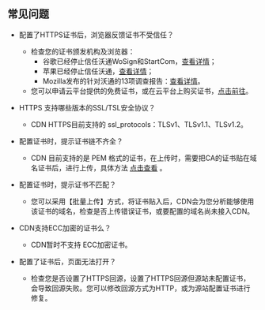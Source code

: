 ## 常见问题

+ 配置了HTTPS证书后，浏览器反馈证书不受信任？
	+ 检查您的证书颁发机构及浏览器：
		+ 谷歌已经停止信任沃通WoSign和StartCom，[查看详情](https://security.googleblog.com/2016/10/distrusting-wosign-and-startcom.html)；
		+ 苹果已经停止信任沃通，[查看详情](https://support.apple.com/en-us/HT204132)；
		+ Mozilla发布的针对沃通的13项调查报告：[查看详情](https://docs.google.com/document/d/1C6BlmbeQfn4a9zydVi2UvjBGv6szuSB4sMYUcVrR8vQ/preview#)。
	+ 您可以申请云平台提供的免费证书，或在云平台上购买证书，[点击前往](http://console.tce.fsphere.cn/ssl)。

+ HTTPS 支持哪些版本的SSL/TSL安全协议？
	+ CDN HTTPS目前支持的 ssl\_protocols：TLSv1、TLSv1.1、TLSv1.2。

+ 配置证书时，提示证书链不齐全？
	+ CDN 目前支持的是 PEM 格式的证书，在上传时，需要把CA的证书贴在域名证书后，进行上传，具体方法 [点击查看](http://tce.fsphere.cn/document/product/228/6303#.E8.AF.81.E4.B9.A6.E9.93.BE.E8.A1.A5.E9.BD.90) 。

+ 配置证书时，提示证书不匹配？
	+ 您可以采用【批量上传】方式，将证书贴入后，CDN会为您分析能够使用该证书的域名，检查是否上传错误证书，或要配置的域名尚未接入CDN。

+ CDN支持ECC加密的证书么？
	+ CDN暂时不支持 ECC加密证书。

+ 配置了证书后，页面无法打开？
	+ 检查您是否设置了HTTPS回源，设置了HTTPS回源但源站未配置证书，会导致回源失败。您可以修改回源方式为HTTP，或为源站配置证书进行修复。





